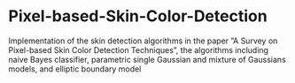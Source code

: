 # Pixel-based-Skin-Color-Detection
Implementation of the skin detection algorithms in the paper ”A Survey on Pixel-based Skin Color Detection Techniques”, the algorithms including naive Bayes classifier, parametric single Gaussian and mixture of Gaussians models, and elliptic boundary model

